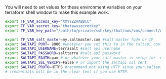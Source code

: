 You will need to set values for these environment variables on your terraform shell window to make this example work.
```bash
export TF_VAR_access_key="XXYYZZAABBCC"
export TF_VAR_secret_key="thatawssecretkey"
export TF_VAR_key_path="/path/to/private/ssh/key/that/aws/vms/connect/with"

export TF_VAR_salt_master=my.saltmaster.com #salt master fqdn or IP
export SALTAPI_PORT= 8000 #whatever you set this to in the saltapi configuration
export SALTAPI_USERNAME=terrasalt #salt api username
export SALTAPI_PASSWORD=saltterra #salt api password
export SALTAPI_EAUTH=pam # or whatever your salt master is setup for  e.g. ldap
export SALTAPI_SSL_VERIFY=False # or import the saltapi ssl cert
export SALTAPI_PROTO=HTTPS #recommend not using HTTP since your saltapi
# credentials will be in the clear text if you use HTTP.

```